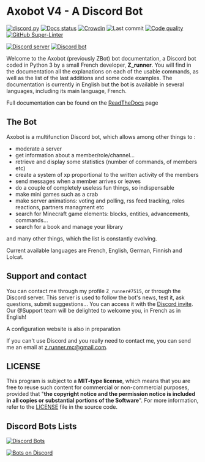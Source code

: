 # Axobot V4 - A Discord Bot

[![discord.py](https://img.shields.io/badge/Discord.py-2.0-brightgreen.svg)](https://github.com/Rapptz/discord.py)
[![Docs status](https://readthedocs.org/projects/zbot/badge/?version=latest)](https://zbot.readthedocs.io)
[![Crowdin](https://badges.crowdin.net/zbot/localized.svg)](https://crowdin.com/project/zbot)
![Last commit](https://img.shields.io/github/last-commit/ZRunner/ZBot.svg?label=Last+commit+on+develop)
[![Code quality](https://img.shields.io/lgtm/grade/python/github/ZRunner/ZBot)](https://lgtm.com/projects/g/ZRunner/ZBot)
[![GitHub Super-Linter](https://github.com/ZRunner/ZBot/workflows/Lint%20Code%20Base/badge.svg)](https://github.com/marketplace/actions/super-linter)

[![Discord server](https://discord.com/api/v8/guilds/356067272730607628/widget.png)](https://discord.gg/N55zY88)
[![Discord bot](https://top.gg/api/widget/status/1048011651145797673.svg)](https://zrunner.me/invite-axobot)

Welcome to the Axobot (previously ZBot) bot documentation, a Discord bot coded in Python 3 by a small French developer, **Z_runner**. You will find in the documentation all the explanations on each of the usable commands, as well as the list of the last additions and some code examples. The documentation is currently in English but the bot is available in several languages, including its main language, French.

Full documentation can be found on the [ReadTheDocs](https://zbot.readthedocs.io/en/latest/) page

## The Bot

Axobot is a multifunction Discord bot, which allows among other things to :

- moderate a server
- get information about a member/role/channel...
- retrieve and display some statistics (number of commands, of members etc)
- create a system of xp proportional to the written activity of the members
- send messages when a member arrives or leaves
- do a couple of completely useless fun things, so indispensable
- make mini games such as a crab
- make server animations: voting and polling, rss feed tracking, roles reactions, partners managment etc
- search for Minecraft game elements: blocks, entities, advancements, commands...
- search for a book and manage your library

and many other things, which the list is constantly evolving.

Current available languages are French, English, German, Finnish and Lolcat.


## Support and contact

You can contact me through my profile `Z_runner#7515`, or through the Discord server.
This server is used to follow the bot's news, test it, ask questions, submit suggestions... You can access it with the [Discord invite](https://discord.gg/N55zY88). Our @Support team will be delighted to welcome you, in French as in English!

A configuration website is also in preparation

If you can't use Discord and you really need to contact me, you can send me an email at [z.runner.mc@gmail.com](mailto:z.runner.mc@gmail.com).

## LICENSE

This program is subject to a **MIT-type license**, which means that you are free to reuse such content for commercial or non-commercial purposes, provided that "**the copyright notice and the permission notice is included in all copies or substantial portions of the Software**". For more information, refer to the [LICENSE](https://github.com/ZRunner/ZBot/blob/main/LICENSE) file in the source code.


## Discord Bots Lists

[![Discord Bots](https://top.gg/api/widget/1048011651145797673.svg)](https://top.gg/bot/1048011651145797673)

[![Bots on Discord](https://bots.ondiscord.xyz/bots/486896267788812288/embed)](https://bots.ondiscord.xyz/bots/486896267788812288)

